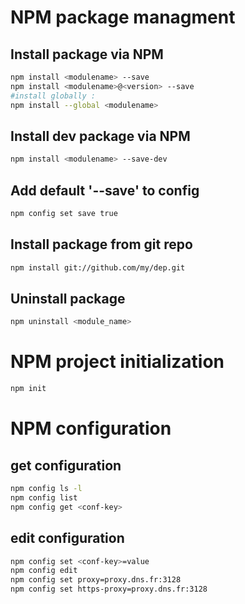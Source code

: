 # NPM package managment

## Install package via NPM

```bash
npm install <modulename> --save
npm install <modulename>@<version> --save
#install globally :
npm install --global <modulename>
```

## Install dev package via NPM

```bash
npm install <modulename> --save-dev
```

## Add default '--save' to config
 
```bash
npm config set save true
```

## Install package from git repo
 
```bash
npm install git://github.com/my/dep.git
```

## Uninstall package

```bash
npm uninstall <module_name>
```

# NPM project initialization

```bash
npm init
```

# NPM configuration

## get configuration

```bash
npm config ls -l
npm config list
npm config get <conf-key>
```

## edit configuration

```bash
npm config set <conf-key>=value
npm config edit
npm config set proxy=proxy.dns.fr:3128
npm config set https-proxy=proxy.dns.fr:3128
```

